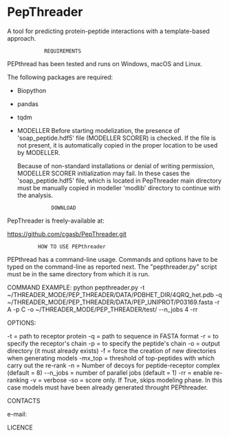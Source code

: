 # PepThreader
A tool for predicting protein-peptide interactions with a template-based approach. 



                REQUIREMENTS

PEPthread has been tested and runs on Windows, macOS and Linux.

The following packages are required: 

 - Biopython 
 - pandas 
 - tqdm

 - MODELLER
   Before starting modelization, the presence of 'soap_peptide.hdf5' file (MODELLER SCORER) is checked. 
   If the file is not present, it is automatically copied in the proper location to be used by MODELLER.
   
   Because of non-standard installations or denial of writing permission, MODELLER SCORER initialization may fail. 
   In these cases the 'soap_peptide.hdf5' file, which is located in PepThreader main directory must be manually copied in modeller 'modlib' directory to continue with the analysis. 



                  DOWNLOAD 
                  
PepThreader is freely-available at:

https://github.com/cgasb/PepThreader.git



              HOW TO USE PEPthreader

PEPthread has a command-line usage. Commands and options have to be typed on the command-line as reported next. The "pepthreader.py" script must be in the same directory from which it is run. 


COMMAND EXAMPLE:
python pepthreader.py -t ~/THREADER_MODE/PEP_THREADER/DATA/PDBHET_DIR/4QRQ_het.pdb -q ~/THREADER_MODE/PEP_THREADER/DATA/PEP_UNIPROT/P03169.fasta -r A -p C -o ~/THREADER_MODE/PEP_THREADER/test/ --n_jobs 4 -rr 


OPTIONS:
 
-t = path to receptor protein 
-q = path to sequence in FASTA format
-r = to specify the receptor's chain 
-p = to specify the peptide's chain 
-o = output directory (it must already exists) 
-f = force the creation of new directories when generating models
-mx_top = threshold of top-peptides with which carry out the re-rank
-n = Number of decoys for peptide-receptor complex (default = 8)
--n_jobs = number of parallel jobs (default = 1)
-rr = enable re-ranking
-v = verbose
-so = score only. If True, skips modeling phase. In this case models must have been already generated throught PEPthreader.  


 CONTACTS
 
 e-mail: 


 LICENCE
